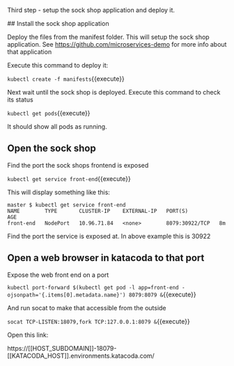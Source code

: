 Third step - setup the sock shop application and deploy it.

## Install the sock shop application

Deploy the files from the manifest folder. This will setup the sock shop application.
See https://github.com/microservices-demo for more info about that application

Execute this command to deploy it:


`kubectl create -f manifests`{{execute}}

Next wait until the sock shop is deployed. Execute this command to check its status

`kubectl get pods`{{execute}}

It should show all pods as running.

## Open the sock shop

Find the port the sock shops frontend is exposed

`kubectl get service front-end`{{execute}}

This will display something like this:
```
master $ kubectl get service front-end
NAME        TYPE       CLUSTER-IP    EXTERNAL-IP   PORT(S)          AGE
front-end   NodePort   10.96.71.84   <none>        8079:30922/TCP   8m
```

Find the port the service is exposed at. In above example this is 30922

## Open a web browser in katacoda to that port

Expose the web front end on a port

`kubectl port-forward $(kubectl get pod -l app=front-end -ojsonpath='{.items[0].metadata.name}') 8079:8079 &`{{execute}}

 And run socat to make that accessible from the outside
 
`socat TCP-LISTEN:18079,fork TCP:127.0.0.1:8079 &`{{execute}}

Open this link:

https://[[HOST_SUBDOMAIN]]-18079-[[KATACODA_HOST]].environments.katacoda.com/






